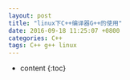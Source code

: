 ```yaml
---
layout: post
title: "linux下C++编译器G++的使用" 
date: 2016-09-18 11:25:07 +0800
categories: C++
tags: C++ g++ linux
---
```

* content
{:toc}




